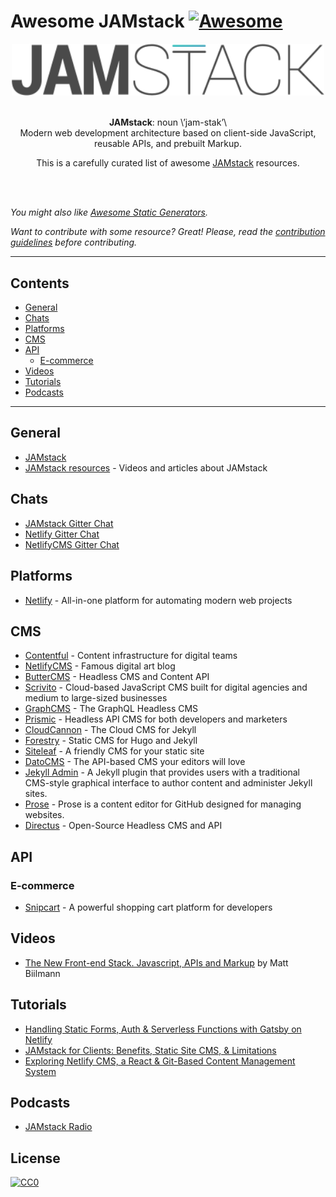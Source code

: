 # Awesome JAMstack [![Awesome](https://awesome.re/badge-flat.svg)](https://awesome.re)

<div align="center">
  <img width="500" src="media/jamstack-full-logo.svg" alt="JAMstack">
  <br>
  <br>
  <p>
    <strong>JAMstack</strong>: noun \’jam-stak’\<br />
    Modern web development architecture based on client-side JavaScript, reusable APIs, and prebuilt Markup.
  </p>
  <p>
    This is a carefully curated list of awesome <a href="https://jamstack.org">JAMstack</a> resources.
  </p>
  <br>
  <br>
</div>

*You might also like [Awesome Static Generators](https://github.com/myles/awesome-static-generators).*

*Want to contribute with some resource? Great! Please, read the [contribution guidelines](contributing.md) before contributing.*

---

## Contents

- [General](#general)
- [Chats](#chats)
- [Platforms](#platforms)
- [CMS](#cms)
- [API](#api)
  - [E-commerce](#e-commerce)
- [Videos](#videos)
- [Tutorials](#tutorials)
- [Podcasts](#podcasts)

---

## General

- [JAMstack](https://jamstack.org/)
- [JAMstack resources](https://jamstack.org/resources/) - Videos and articles about JAMstack

## Chats

- [JAMstack Gitter Chat](https://gitter.im/jamstack/community)
- [Netlify Gitter Chat](https://gitter.im/netlify/community)
- [NetlifyCMS Gitter Chat](https://gitter.im/netlify/NetlifyCMS)

## Platforms

- [Netlify](https://netlify.com) - All-in-one platform for automating modern web projects

## CMS

- [Contentful](https://contentful.com) - Content infrastructure for digital teams
- [NetlifyCMS](https://netlifycms.org/) - Famous digital art blog
- [ButterCMS](https://buttercms.com/) - Headless CMS and Content API
- [Scrivito](https://scrivito.com) - Cloud-based JavaScript CMS built for digital agencies and medium to large-sized businesses
- [GraphCMS](https://graphcms.com) - The GraphQL Headless CMS
- [Prismic](https://prismic.io) - Headless API CMS for both developers and marketers
- [CloudCannon](https://cloudcannon.com) - The Cloud CMS for Jekyll
- [Forestry](https://forestry.io) - Static CMS for Hugo and Jekyll
- [Siteleaf](https://siteleaf.com) - A friendly CMS for your static site
- [DatoCMS](https://datocms.com) - The API-based CMS your editors will love
- [Jekyll Admin](https://jekyll.github.io/jekyll-admin/) - A Jekyll plugin that provides users with a traditional CMS-style graphical interface to author content and administer Jekyll sites.
- [Prose](https://prose.io) - Prose is a content editor for GitHub designed for managing websites.
- [Directus](https://getdirectus.com/) - Open-Source Headless CMS and API

## API

### E-commerce

- [Snipcart](https://snipcart.com/) - A powerful shopping cart platform for developers

## Videos

- [The New Front-end Stack. Javascript, APIs and Markup](https://vimeo.com/163522126) by Matt Biilmann

## Tutorials

- [Handling Static Forms, Auth & Serverless Functions with Gatsby on Netlify](https://snipcart.com/blog/static-forms-serverless-gatsby-netlify)
- [JAMstack for Clients: Benefits, Static Site CMS, & Limitations](https://snipcart.com/blog/jamstack-clients-static-site-cms)
- [Exploring Netlify CMS, a React & Git-Based Content Management System](https://snipcart.com/blog/netlify-cms-react-git-workflow)

## Podcasts

- [JAMstack Radio](https://www.netlify.com/tags/podcast/)

## License

[![CC0](http://mirrors.creativecommons.org/presskit/buttons/88x31/svg/cc-zero.svg)](https://creativecommons.org/publicdomain/zero/1.0/)
